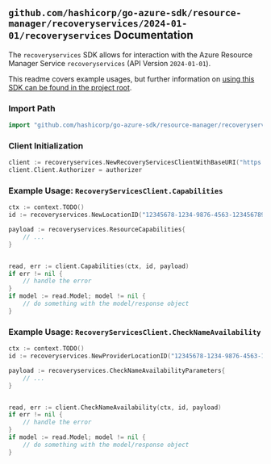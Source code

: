 
## `github.com/hashicorp/go-azure-sdk/resource-manager/recoveryservices/2024-01-01/recoveryservices` Documentation

The `recoveryservices` SDK allows for interaction with the Azure Resource Manager Service `recoveryservices` (API Version `2024-01-01`).

This readme covers example usages, but further information on [using this SDK can be found in the project root](https://github.com/hashicorp/go-azure-sdk/tree/main/docs).

### Import Path

```go
import "github.com/hashicorp/go-azure-sdk/resource-manager/recoveryservices/2024-01-01/recoveryservices"
```


### Client Initialization

```go
client := recoveryservices.NewRecoveryServicesClientWithBaseURI("https://management.azure.com")
client.Client.Authorizer = authorizer
```


### Example Usage: `RecoveryServicesClient.Capabilities`

```go
ctx := context.TODO()
id := recoveryservices.NewLocationID("12345678-1234-9876-4563-123456789012", "locationValue")

payload := recoveryservices.ResourceCapabilities{
	// ...
}


read, err := client.Capabilities(ctx, id, payload)
if err != nil {
	// handle the error
}
if model := read.Model; model != nil {
	// do something with the model/response object
}
```


### Example Usage: `RecoveryServicesClient.CheckNameAvailability`

```go
ctx := context.TODO()
id := recoveryservices.NewProviderLocationID("12345678-1234-9876-4563-123456789012", "example-resource-group", "locationValue")

payload := recoveryservices.CheckNameAvailabilityParameters{
	// ...
}


read, err := client.CheckNameAvailability(ctx, id, payload)
if err != nil {
	// handle the error
}
if model := read.Model; model != nil {
	// do something with the model/response object
}
```
